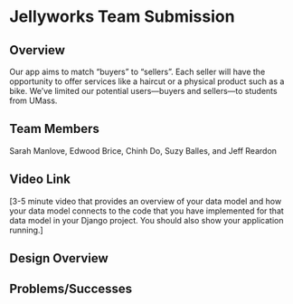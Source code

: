 # Jellyworks Team Submission
## Overview
Our app aims to match “buyers” to “sellers”. Each seller will have the opportunity to offer services like a haircut or a physical product such as a bike. We’ve limited our potential users—buyers and sellers—to students from UMass.

## Team Members
Sarah Manlove, Edwood Brice, Chinh Do, Suzy Balles, and Jeff Reardon

## Video Link
[3-5 minute video that provides an overview of your data model and how your data model connects to the code that you have implemented for that data model in your Django project. You should also show your application running.]  

## Design Overview


## Problems/Successes

